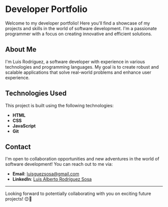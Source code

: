# Developer Portfolio

Welcome to my developer portfolio! Here you'll find a showcase of my projects and skills in the world of software development. I'm a passionate programmer with a focus on creating innovative and efficient solutions.

## About Me

I'm Luis Rodríguez, a software developer with experience in various technologies and programming languages. My goal is to create robust and scalable applications that solve real-world problems and enhance user experience.

## Technologies Used

This project is built using the following technologies:

- **HTML**
- **CSS**
- **JavaScript**
- **Git**
  
## Contact

I'm open to collaboration opportunities and new adventures in the world of software development! You can reach out to me via:

- **Email**: luisguezsosa@gmail.com
- **LinkedIn**: [Luis Alberto Rodríguez Sosa](www.linkedin.com/in/luisrodriguezsosa)
  
---
Looking forward to potentially collaborating with you on exciting future projects! 😊🚀

